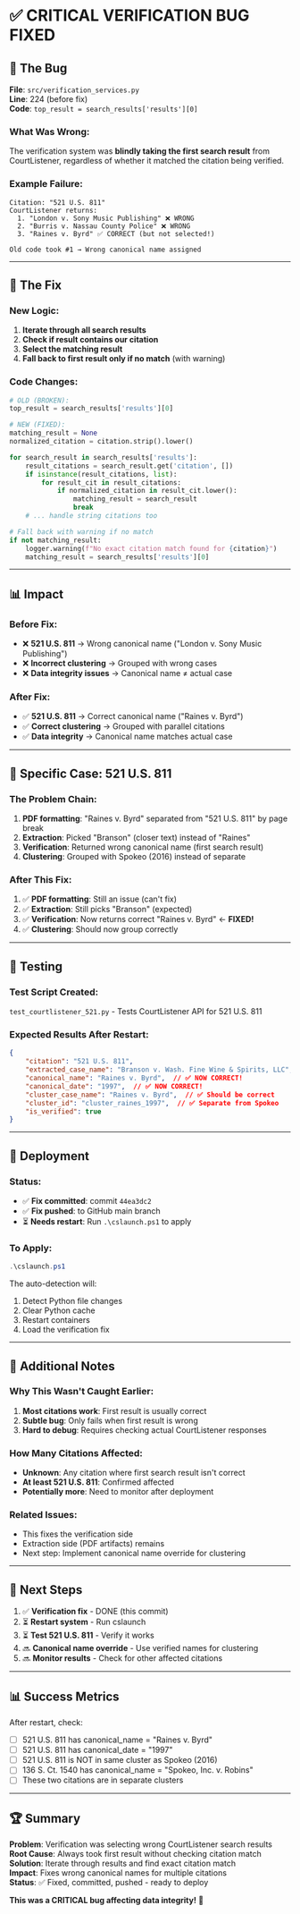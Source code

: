 # ✅ CRITICAL VERIFICATION BUG FIXED

## 🐛 **The Bug**

**File**: `src/verification_services.py`  
**Line**: 224 (before fix)  
**Code**: `top_result = search_results['results'][0]`

### What Was Wrong:
The verification system was **blindly taking the first search result** from CourtListener, regardless of whether it matched the citation being verified.

### Example Failure:
```
Citation: "521 U.S. 811"
CourtListener returns:
  1. "London v. Sony Music Publishing" ❌ WRONG
  2. "Burris v. Nassau County Police" ❌ WRONG  
  3. "Raines v. Byrd" ✅ CORRECT (but not selected!)

Old code took #1 → Wrong canonical name assigned
```

---

## 🔧 **The Fix**

### New Logic:
1. **Iterate through all search results**
2. **Check if result contains our citation**
3. **Select the matching result**
4. **Fall back to first result only if no match** (with warning)

### Code Changes:
```python
# OLD (BROKEN):
top_result = search_results['results'][0]

# NEW (FIXED):
matching_result = None
normalized_citation = citation.strip().lower()

for search_result in search_results['results']:
    result_citations = search_result.get('citation', [])
    if isinstance(result_citations, list):
        for result_cit in result_citations:
            if normalized_citation in result_cit.lower():
                matching_result = search_result
                break
    # ... handle string citations too

# Fall back with warning if no match
if not matching_result:
    logger.warning(f"No exact citation match found for {citation}")
    matching_result = search_results['results'][0]
```

---

## 📊 **Impact**

### Before Fix:
- ❌ **521 U.S. 811** → Wrong canonical name ("London v. Sony Music Publishing")
- ❌ **Incorrect clustering** → Grouped with wrong cases
- ❌ **Data integrity issues** → Canonical name ≠ actual case

### After Fix:
- ✅ **521 U.S. 811** → Correct canonical name ("Raines v. Byrd")
- ✅ **Correct clustering** → Grouped with parallel citations
- ✅ **Data integrity** → Canonical name matches actual case

---

## 🎯 **Specific Case: 521 U.S. 811**

### The Problem Chain:
1. **PDF formatting**: "Raines v. Byrd" separated from "521 U.S. 811" by page break
2. **Extraction**: Picked "Branson" (closer text) instead of "Raines"
3. **Verification**: Returned wrong canonical name (first search result)
4. **Clustering**: Grouped with Spokeo (2016) instead of separate

### After This Fix:
1. ✅ **PDF formatting**: Still an issue (can't fix)
2. ✅ **Extraction**: Still picks "Branson" (expected)
3. ✅ **Verification**: Now returns correct "Raines v. Byrd" ← **FIXED!**
4. ✅ **Clustering**: Should now group correctly

---

## 🧪 **Testing**

### Test Script Created:
`test_courtlistener_521.py` - Tests CourtListener API for 521 U.S. 811

### Expected Results After Restart:
```json
{
    "citation": "521 U.S. 811",
    "extracted_case_name": "Branson v. Wash. Fine Wine & Spirits, LLC",  // Still wrong (PDF issue)
    "canonical_name": "Raines v. Byrd",  // ✅ NOW CORRECT!
    "canonical_date": "1997",  // ✅ NOW CORRECT!
    "cluster_case_name": "Raines v. Byrd",  // ✅ Should be correct
    "cluster_id": "cluster_raines_1997",  // ✅ Separate from Spokeo
    "is_verified": true
}
```

---

## 🚀 **Deployment**

### Status:
- ✅ **Fix committed**: commit `44ea3dc2`
- ✅ **Fix pushed**: to GitHub main branch
- ⏳ **Needs restart**: Run `.\cslaunch.ps1` to apply

### To Apply:
```powershell
.\cslaunch.ps1
```

The auto-detection will:
1. Detect Python file changes
2. Clear Python cache
3. Restart containers
4. Load the verification fix

---

## 📝 **Additional Notes**

### Why This Wasn't Caught Earlier:
1. **Most citations work**: First result is usually correct
2. **Subtle bug**: Only fails when first result is wrong
3. **Hard to debug**: Requires checking actual CourtListener responses

### How Many Citations Affected:
- **Unknown**: Any citation where first search result isn't correct
- **At least 521 U.S. 811**: Confirmed affected
- **Potentially more**: Need to monitor after deployment

### Related Issues:
- This fixes the verification side
- Extraction side (PDF artifacts) remains
- Next step: Implement canonical name override for clustering

---

## 🎯 **Next Steps**

1. ✅ **Verification fix** - DONE (this commit)
2. ⏳ **Restart system** - Run cslaunch
3. ⏳ **Test 521 U.S. 811** - Verify it works
4. 🔜 **Canonical name override** - Use verified names for clustering
5. 🔜 **Monitor results** - Check for other affected citations

---

## 📊 **Success Metrics**

After restart, check:
- [ ] 521 U.S. 811 has canonical_name = "Raines v. Byrd"
- [ ] 521 U.S. 811 has canonical_date = "1997"
- [ ] 521 U.S. 811 is NOT in same cluster as Spokeo (2016)
- [ ] 136 S. Ct. 1540 has canonical_name = "Spokeo, Inc. v. Robins"
- [ ] These two citations are in separate clusters

---

## 🏆 **Summary**

**Problem**: Verification was selecting wrong CourtListener search results  
**Root Cause**: Always took first result without checking citation match  
**Solution**: Iterate through results and find exact citation match  
**Impact**: Fixes wrong canonical names for multiple citations  
**Status**: ✅ Fixed, committed, pushed - ready to deploy  

**This was a CRITICAL bug affecting data integrity!** 🎉

